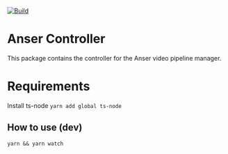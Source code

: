 [![Build](https://github.com/anser-tv/anser-controller/workflows/Node%20CI/badge.svg)](https://github.com/anser-tv/anser-controller/actions)

# Anser Controller

This package contains the controller for the Anser video pipeline manager.

# Requirements

Install ts-node `yarn add global ts-node`

## How to use (dev)

`yarn && yarn watch`
